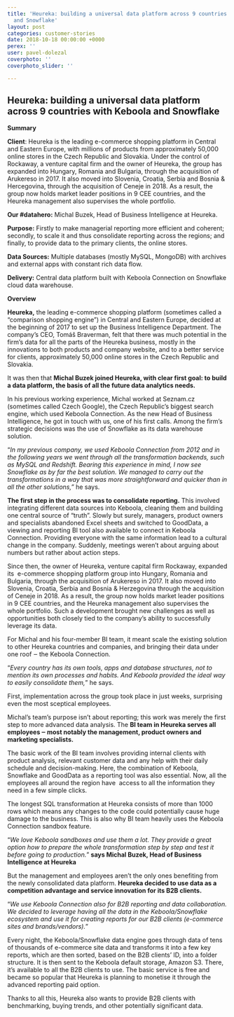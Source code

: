 ```yaml
---
title: 'Heureka: building a universal data platform across 9 countries with Keboola
  and Snowflake'
layout: post
categories: customer-stories
date: 2018-10-18 00:00:00 +0000
perex: ''
user: pavel-dolezal
coverphoto: ''
coverphoto_slider: ''

---
```

## **Heureka: building a universal data platform across 9 countries with Keboola and Snowflake**

**Summary**

**Client**: Heureka is the leading e-commerce shopping platform in Central and Eastern Europe, with millions of products from approximately 50,000 online stores in the Czech Republic and Slovakia. Under the control of Rockaway, a venture capital firm and the owner of Heureka, the group has expanded into Hungary, Romania and Bulgaria, through the acquisition of Arukereso in 2017. It also moved into Slovenia, Croatia, Serbia and Bosnia & Hercegovina, through the acquisition of Ceneje in 2018. As a result, the group now holds market leader positions in 9 CEE countries, and the Heureka management also supervises the whole portfolio.

**Our #datahero:** Michal Buzek, Head of Business Intelligence at Heureka.

**Purpose:** Firstly to make managerial reporting more efficient and coherent; secondly, to scale it and thus consolidate reporting across the regions; and finally, to provide data to the primary clients, the online stores.

**Data Sources:** Multiple databases (mostly MySQL, MongoDB) with archives and external apps with constant rich data flow.

**Delivery:** Central data platform built with Keboola Connection on Snowflake cloud data warehouse.

**Overview**

**Heureka,** the leading e-commerce shopping platform (sometimes called a “comparison shopping engine”) in Central and Eastern Europe, decided at the beginning of 2017 to set up the Business Intelligence Department. The company’s CEO, Tomáš Braverman, felt that there was much potential in the firm’s data for all the parts of the Heureka business, mostly in the innovations to both products and company website, and to a better service for clients, approximately 50,000 online stores in the Czech Republic and Slovakia.

It was then that **Michal Buzek joined Heureka, with clear first goal: to build a data platform, the basis of all the future data analytics needs.**

In his previous working experience, Michal worked at Seznam.cz (sometimes called Czech Google), the Czech Republic’s biggest search engine, which used Keboola Connection. As the new Head of Business Intelligence, he got in touch with us, one of his first calls. Among the firm’s strategic decisions was the use of Snowflake as its data warehouse solution.

“_In my previous company, we used Keboola Connection from 2012 and in the following years we went through all the transformation backends, such as MySQL and Redshift. Bearing this experience in mind, I now see Snowflake as by far the best solution. We managed to carry out the transformations in a way that was more straightforward and quicker than in all the other solutions,”_ he says.

**The first step in the process was to consolidate reporting.** This involved integrating different data sources into Keboola, cleaning them and building one central source of “truth”. Slowly but surely, managers, product owners and specialists abandoned Excel sheets and switched to GoodData, a viewing and reporting BI tool also available to connect in Keboola Connection. Providing everyone with the same information lead to a cultural change in the company. Suddenly, meetings weren’t about arguing about numbers but rather about action steps.

Since then, the owner of Heureka, venture capital firm Rockaway, expanded its  e-commerce shopping platform group into Hungary, Romania and Bulgaria, through the acquisition of Arukereso in 2017. It also moved into Slovenia, Croatia, Serbia and Bosnia & Herzegovina through the acquisition of Ceneje in 2018. As a result, the group now holds market leader positions in 9 CEE countries, and the Heureka management also supervises the whole portfolio. Such a development brought new challenges as well as opportunities both closely tied to the company’s ability to successfully leverage its data.

For Michal and his four-member BI team, it meant scale the existing solution to other Heureka countries and companies, and bringing their data under one roof ‒ the Keboola Connection.

“_Every country has its own tools, apps and database structures, not to mention its own processes and habits. And Keboola provided the ideal way to easily consolidate them,_” he says.

First, implementation across the group took place in just weeks, surprising even the most sceptical employees.

Michal’s team’s purpose isn’t about reporting; this work was merely the first step to more advanced data analysis. The **BI team in Heureka serves all employees ‒ most notably the management, product owners and marketing specialists.**

The basic work of the BI team involves providing internal clients with product analysis, relevant customer data and any help with their daily schedule and decision-making. Here, the combination of Keboola, Snowflake and GoodData as a reporting tool was also essential. Now, all the employees all around the region have  access to all the information they need in a few simple clicks.

The longest SQL transformation at Heureka consists of more than 1000 rows which means any changes to the code could potentially cause huge damage to the business. This is also why BI team heavily uses the Keboola Connection sandbox feature.

“_We love Keboola sandboxes and use them a lot. They provide a great option how to prepare the whole transformation step by step and test it before going to production._” **says Michal Buzek, Head of Business Intelligence at Heureka**

But the management and employees aren’t the only ones benefiting from the newly consolidated data platform. **Heureka decided to use data as a competition advantage and service innovation for its B2B clients.**

“_We use Keboola Connection also for B2B reporting and data collaboration. We decided to leverage having all the data in the Keboola/Snowflake ecosystem and use it for creating reports for our B2B clients (e-commerce sites and brands/vendors)._”

Every night, the Keboola/Snowflake data engine goes through data of tens of thousands of e-commerce site data and transforms it into a few key reports, which are then sorted, based on the B2B clients’ ID, into a folder structure. It is then sent to the Keboola default storage, Amazon S3. There, it’s available to all the B2B clients to use. The basic service is free and became so popular that Heureka is planning to monetise it through the advanced reporting paid option.

Thanks to all this, Heureka also wants to provide B2B clients with benchmarking, buying trends, and other potentially significant data.